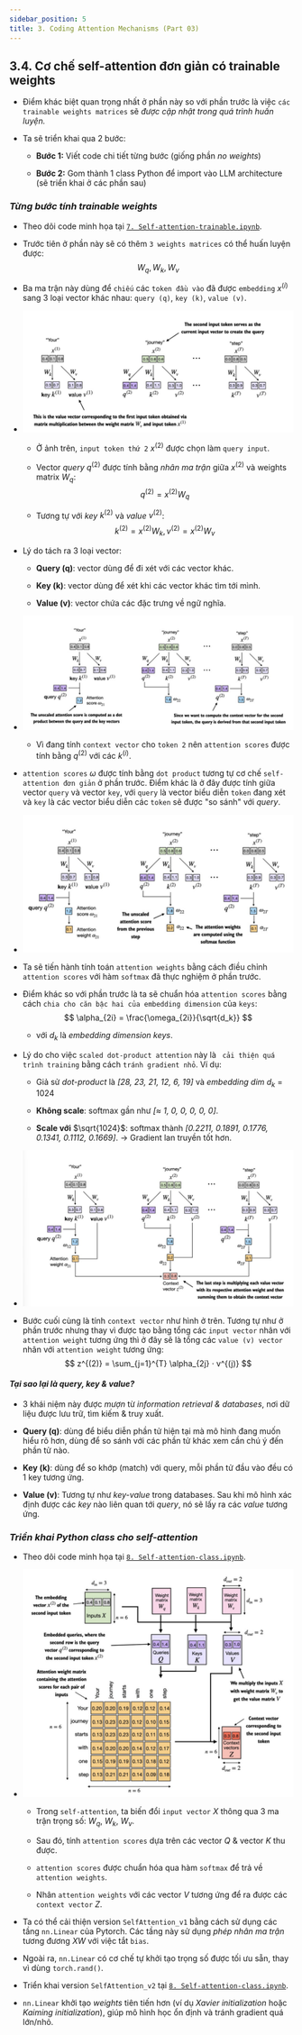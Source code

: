 ```yaml
---
sidebar_position: 5
title: 3. Coding Attention Mechanisms (Part 03)
---
```


## 3.4. Cơ chế self-attention đơn giản có trainable weights
- Điểm khác biệt quan trọng nhất ở phần này so với phần trước là việc `các trainable weights matrices` sẽ _được cập nhật trong quá trình huấn luyện._

- Ta sẽ triển khai qua 2 bước:
    + __Bước 1:__ Viết code chi tiết từng bước (giống phần _no weights_)

    + __Bước 2:__ Gom thành 1 class Python để import vào LLM architecture (sẽ triển khai ở các phần sau)

### _Từng bước tính trainable weights_
- Theo dõi code minh họa tại [`7. Self-attention-trainable.ipynb`](https://github.com/tyanfarm/build-LLM-from-scratch-notebook/blob/main/7.%20Self-attention-trainable.ipynb).

- Trước tiên ở phần này sẽ có thêm `3 weights matrices` có thể huấn luyện được: $$ W_q, W_k, W_v $$

- Ba ma trận này dùng để `chiếu` các `token đầu vào` đã được `embedding` $x^{(i)}$ sang 3 loại vector khác nhau: `query (q)`, `key (k)`, `value (v)`.

- ![alt](./imgs/attention_09_matrices.png)
    + Ở ảnh trên, `input token thứ 2` $x^{(2)}$ được chọn làm `query input`.

    + Vector _query_ $q^{(2)}$ được tính bằng _nhân ma trận_ giữa $x^{(2)}$ và weights matrix $W_q$: $$ q^{(2)} = x^{(2)} W_q $$ 

    + Tương tự với _key_ $k^{(2)}$ và _value_ $v^{(2)}$: $$ k^{(2)} = x^{(2)} W_k, v^{(2)} = x^{(2)} W_v $$ 

- Lý do tách ra 3 loại vector:
    + __Query (q)__: vector dùng để đi xét với các vector khác.

    + __Key (k)__: vector dùng để xét khi các vector khác tìm tới mình.     

    + __Value (v)__: vector chứa các đặc trưng về ngữ nghĩa.

- ![alt](./imgs/attention_10_scores_qk.png)
    + Vì đang tính `context vector` cho `token 2` nên `attention scores` được tính bằng $q^{(2)}$ với các $k^{(i)}$.    

- `attention scores` $\omega$ được tính bằng `dot product` tương tự cơ chế `self-attention đơn giản` ở phần trước. Điểm khác là ở đây được tính giữa vector `query` và vector `key`, với `query` là vector biểu diễn `token` đang xét và `key` là các vector biểu diễn các `token` sẽ được "so sánh" với _query_.

- ![alt](./imgs/attention_11_weights.png)

- Ta sẽ tiến hành tính toán `attention weights` bằng cách điều chỉnh `attention scores` với hàm `softmax` đã thực nghiệm ở phần trước.

- Điểm khác so với phần trước là ta sẽ chuẩn hóa `attention scores` bằng cách `chia cho căn bậc hai của embedding dimension` của `keys`: 
    $$ \alpha_{2i} = \frac{\omega_{2i}}{\sqrt{d_k}} $$

    + với $d_k$ là _embedding dimension keys_.

- Lý do cho việc `scaled dot-product attention` này là ` cải thiện quá trình training` bằng cách `tránh gradient nhỏ`. Ví dụ:
    + Giả sử _dot-product_ là _[28, 23, 21, 12, 6, 19]_ và _embedding dim_ $d_k$ = 1024
    
    + __Không scale__: softmax gần như _[≈ 1, 0, 0, 0, 0, 0]_.

    + __Scale với__ $\sqrt{1024}$: softmax thành _[0.2211, 0.1891, 0.1776, 0.1341, 0.1112, 0.1669]_. $\rightarrow$ Gradient lan truyền tốt hơn.

- ![alt](./imgs/attention_12_context.png)

- Bước cuối cùng là tính `context vector` như hình ở trên. Tương tự như ở phần trước nhưng thay vì được tạo bằng tổng các `input vector` nhân với `attention weight` tương ứng thì ở đây sẽ là tổng các `value (v) vector` nhân với `attention weight` tương ứng: $$ z^{(2)} = \sum_{j=1}^{T} \alpha_{2j} ⋅ v^{(j)} $$

#### _Tại sao lại là query, key & value?_
- 3 khái niệm này được _mượn_ từ _information retrieval & databases_, nơi dữ liệu được lưu trữ, tìm kiếm & truy xuất.

- __Query (q)__: dùng để biểu diễn phần tử hiện tại mà mô hình đang muốn hiểu rõ hơn, dùng để so sánh với các phần tử khác xem cần chú ý đến phần tử nào. 

- __Key (k)__: dùng để so khớp (match) với query, mỗi phần tử đầu vào đều có 1 key tương ứng.

- __Value (v)__: Tương tự như _key-value_ trong databases. Sau khi mô hình xác định được các _key_ nào liên quan tới _query_, nó sẽ lấy ra các _value_ tương ứng. 


### _Triển khai Python class cho self-attention_
- Theo dõi code minh họa tại [`8. Self-attention-class.ipynb`](https://github.com/tyanfarm/build-LLM-from-scratch-notebook/blob/main/8.%20Self-attention-class.ipynb).

- ![alt](./imgs/attention_13_class.png)
    + Trong `self-attention`, ta biến đổi `input vector` $X$ thông qua 3 ma trận trọng số: $W_q$, $W_k$, $W_v$. 
    
    + Sau đó, tính `attention scores` dựa trên các vector $Q$ & vector $K$ thu được.

    + `attention scores` được chuẩn hóa qua hàm `softmax` để trả về `attention weights`.

    + Nhân `attention weights` với các vector $V$ tương ứng để ra được các `context vector` $Z$.

- Ta có thể cải thiện version `SelfAttention_v1` bằng cách sử dụng các tầng `nn.Linear` của Pytorch. Các tầng này sử dụng _phép nhân ma trận_ tương đương $XW$ với việc tắt `bias`.

- Ngoài ra, `nn.Linear` có cơ chế tự khởi tạo trọng số được tối ưu sẵn, thay vì dùng `torch.rand()`.

- Triển khai version `SelfAttention_v2` tại [`8. Self-attention-class.ipynb`](https://github.com/tyanfarm/build-LLM-from-scratch-notebook/blob/main/8.%20Self-attention-class.ipynb).

- `nn.Linear` khởi tạo _weights_ tiên tiến hơn (ví dụ _Xavier initialization_ hoặc _Kaiming initialization_), giúp mô hình học ổn định và tránh gradient quá lớn/nhỏ.


